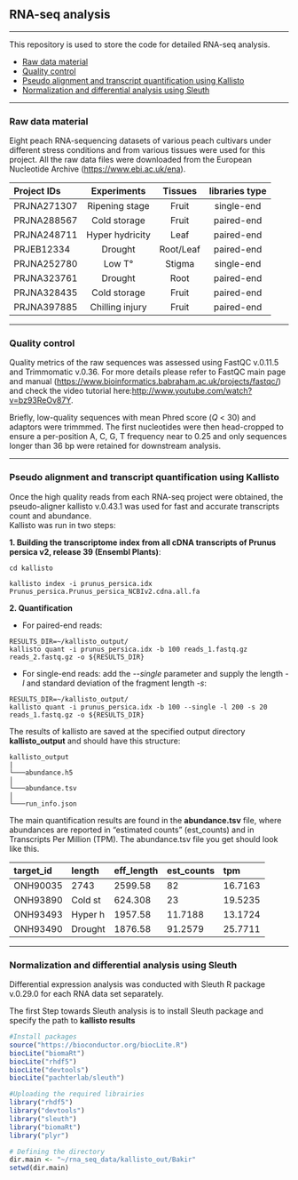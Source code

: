 ## RNA-seq analysis  
------

This repository is used to store the code for detailed RNA-seq analysis.

- [Raw data material](#Raw-data-material)
- [Quality control](#Quality-control)
- [Pseudo alignment and transcript quantification using Kallisto](#Pseudoalignment-and-transcript-quantification-using-Kallisto)
- [Normalization and differential analysis using Sleuth](#Normalization-and-differential-analysis-using-Sleuth)  


***
### Raw data material
Eight peach RNA-sequencing datasets of various peach cultivars under different stress conditions and from various tissues were used for this project. All the raw data files were downloaded from the European Nucleotide Archive (https://www.ebi.ac.uk/ena).


| Project IDs    | Experiments        | Tissues     |libraries type  |
| :--------------| :-----------------:|:-----------:|:--------------:|
| PRJNA271307    | Ripening stage     | Fruit       |single-end      |
| PRJNA288567    | Cold storage       | Fruit       |paired-end      |
| PRJNA248711    | Hyper hydricity    | Leaf        |paired-end      |
| PRJEB12334     | Drought            | Root/Leaf   |paired-end      |
| PRJNA252780    | Low T°             | Stigma      |single-end      |
| PRJNA323761    | Drought            | Root        |paired-end      |
| PRJNA328435    | Cold storage       | Fruit       |paired-end      |
| PRJNA397885    | Chilling injury    | Fruit       |paired-end      |


***
### Quality control

Quality metrics of the raw sequences was assessed using FastQC v.0.11.5 and Trimmomatic v.0.36.
For more details please refer to FastQC main page and manual (https://www.bioinformatics.babraham.ac.uk/projects/fastqc/) and check the video tutorial here:http://www.youtube.com/watch?v=bz93ReOv87Y. 

Briefly, low-quality sequences with mean Phred score (*Q* < 30) and adaptors were trimmmed. The first nucleotides were then head-cropped to ensure a per-position A, C, G, T frequency near to 0.25 and only sequences longer than 36 bp were retained for downstream analysis.  
  
***    
### Pseudo alignment and transcript quantification using Kallisto

Once the high quality reads from each RNA-seq project were obtained, the pseudo-aligner kallisto v.0.43.1 was used for fast and accurate transcripts count and abundance.  
Kallisto was run in two steps:  

**1. Building the transcriptome index from all cDNA transcripts of Prunus persica v2, release 39 (Ensembl Plants)**:

```console
cd kallisto  

kallisto index -i prunus_persica.idx Prunus_persica.Prunus_persica_NCBIv2.cdna.all.fa
```

**2. Quantification**

  - For paired-end reads:
  
  ````console
  RESULTS_DIR=~/kallisto_output/
  kallisto quant -i prunus_persica.idx -b 100 reads_1.fastq.gz reads_2.fastq.gz -o ${RESULTS_DIR}
  ````

  - For single-end reads:
add the *--single* </span>  parameter and supply the length *-l*  and standard deviation of the fragment length *-s*:
  
  ````console
  RESULTS_DIR=~/kallisto_output/
  kallisto quant -i prunus_persica.idx -b 100 --single -l 200 -s 20 reads_1.fastq.gz -o ${RESULTS_DIR}
  
  ````

The results of kallisto are saved at the specified output directory **kallisto_output** and should have this structure:

```
kallisto_output
|
└───abundance.h5
│
└───abundance.tsv
│
└───run_info.json
```



The main quantification results are found in the **abundance.tsv** file, where abundances are reported in “estimated counts” (est_counts) and in Transcripts Per Million (TPM). The abundance.tsv file you get should look like this.  


| target_id| length | eff_length|est_counts| tpm    |
| :--------| :----- |:----------|:---------|:-------|
| ONH90035 | 2743   | 2599.58   |82        | 16.7163|
| ONH93890 | Cold st| 624.308   |23        | 19.5235|
| ONH93493 | Hyper h| 1957.58   |11.7188   | 13.1724|
| ONH93490 | Drought| 1876.58   |91.2579   | 25.7711|


***
### Normalization and differential analysis using Sleuth

Differential expression analysis was conducted with Sleuth R package v.0.29.0 for each RNA data set separately.

The first Step towards Sleuth analysis is to install  Sleuth package and specify the path to **kallisto results**


```r
#Install packages
source("https://bioconductor.org/biocLite.R")
biocLite("biomaRt")
biocLite("rhdf5")
biocLite("devtools")
biocLite("pachterlab/sleuth")

#Uploading the required librairies
library("rhdf5")
library("devtools")
library("sleuth")
library("biomaRt")
library("plyr")

# Defining the directory
dir.main <- "~/rna_seq_data/kallisto_out/Bakir"
setwd(dir.main)

```



